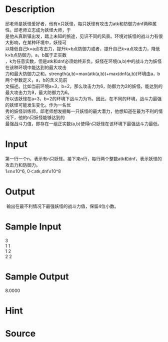 
# Description

<div class="content"><div>邱老师是妖怪爱好者，他有n只妖怪，每只妖怪有攻击力atk和防御力dnf两种属性。邱老师立志成为妖怪大师，于</div>
<div>是他从真新镇出发，踏上未知的旅途，见识不同的风景。环境对妖怪的战斗力有很大影响，在某种环境中，妖怪可</div>
<div>以降低自己k×a点攻击力，提升k×b点防御力或者，提升自己k×a点攻击力，降低k×b点防御力，a，b属于正实数</div>
<div>，k为任意实数，但是atk和dnf必须始终非负。妖怪在环境(a,b)中的战斗力为妖怪在该种环境中能达到的最大攻击</div>
<div>力和最大防御力之和。strength(a,b)=max(atk(a,b))+max(dnf(a,b))环境由a，b两个参数定义，a，b的含义见前</div>
<div>文描述。比如当前环境a=3，b=2，那么攻击力为6，防御力为2的妖怪，能达到的最大攻击力为9，最大防御力为6。</div>
<div>所以该妖怪在a=3，b=2的环境下战斗力为15。因此，在不同的环境，战斗力最强的妖怪可能发生变化。作为一名优</div>
<div>秀的妖怪训练师，邱老师想发掘每一只妖怪的最大潜力，他想知道在最为不利的情况下，他的n只妖怪能够达到的</div>
<div>最强战斗力值，即存在一组正实数(a,b)使得n只妖怪在该环境下最强战斗力最低。</div>
<div></div></div>

# Input

<div class="content"><div>第一行一个n，表示有n只妖怪。接下来n行，每行两个整数atk和dnf，表示妖怪的攻击力和防御力。</div>
<div>1≤n≤10^6, 0＜atk,dnf≤10^8</div></div>

# Output

<div class="content"><p> 输出在最不利情况下最强妖怪的战斗力值，保留4位小数。</p></div>

# Sample Input

<div class="content"><span class="sampledata">3 <br/>
1 1 <br/>
1 2 <br/>
2 2</span></div>

# Sample Output

<div class="content"><span class="sampledata">8.0000</span></div>

# Hint

<div class="content"><p></p></div>

# Source

<div class="content"><p><a href="problemset.php?search="></a></p></div>

